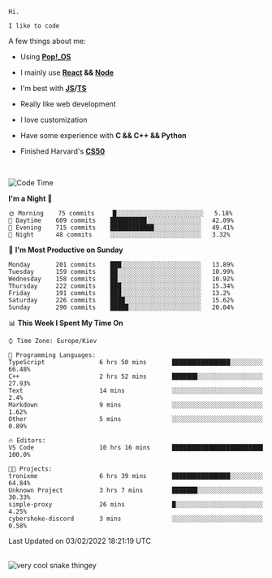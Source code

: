 ```
Hi.

I like to code
```

A few things about me:

-   Using **[Pop!\_OS](https://pop.system76.com/)**

-   I mainly use **[React](https://reactjs.org/) && [Node](https://nodejs.org/en/)**

-   I'm best with **[JS](https://www.javascript.com/)/[TS](https://www.typescriptlang.org/)**

-   Really like web development

-   I love customization

-   Have some experience with **C && C++ && Python**

-   Finished Harvard's **[CS50](https://cs50.harvard.edu)**

<br>

<!--START_SECTION:waka-->
![Code Time](http://img.shields.io/badge/Code%20Time-304%20hrs%2057%20mins-blue)

**I'm a Night 🦉** 

```text
🌞 Morning    75 commits     █░░░░░░░░░░░░░░░░░░░░░░░░   5.18% 
🌆 Daytime    609 commits    ██████████░░░░░░░░░░░░░░░   42.09% 
🌃 Evening    715 commits    ████████████░░░░░░░░░░░░░   49.41% 
🌙 Night      48 commits     ░░░░░░░░░░░░░░░░░░░░░░░░░   3.32%

```
📅 **I'm Most Productive on Sunday** 

```text
Monday       201 commits    ███░░░░░░░░░░░░░░░░░░░░░░   13.89% 
Tuesday      159 commits    ██░░░░░░░░░░░░░░░░░░░░░░░   10.99% 
Wednesday    158 commits    ██░░░░░░░░░░░░░░░░░░░░░░░   10.92% 
Thursday     222 commits    ███░░░░░░░░░░░░░░░░░░░░░░   15.34% 
Friday       191 commits    ███░░░░░░░░░░░░░░░░░░░░░░   13.2% 
Saturday     226 commits    ████░░░░░░░░░░░░░░░░░░░░░   15.62% 
Sunday       290 commits    █████░░░░░░░░░░░░░░░░░░░░   20.04%

```


📊 **This Week I Spent My Time On** 

```text
⌚︎ Time Zone: Europe/Kiev

💬 Programming Languages: 
TypeScript               6 hrs 50 mins       ████████████████░░░░░░░░░   66.48% 
C++                      2 hrs 52 mins       ███████░░░░░░░░░░░░░░░░░░   27.93% 
Text                     14 mins             ░░░░░░░░░░░░░░░░░░░░░░░░░   2.4% 
Markdown                 9 mins              ░░░░░░░░░░░░░░░░░░░░░░░░░   1.62% 
Other                    5 mins              ░░░░░░░░░░░░░░░░░░░░░░░░░   0.89%

🔥 Editors: 
VS Code                  10 hrs 16 mins      █████████████████████████   100.0%

🐱‍💻 Projects: 
tronixme                 6 hrs 39 mins       ████████████████░░░░░░░░░   64.84% 
Unknown Project          3 hrs 7 mins        ███████░░░░░░░░░░░░░░░░░░   30.33% 
simple-proxy             26 mins             █░░░░░░░░░░░░░░░░░░░░░░░░   4.25% 
cybershoke-discord       3 mins              ░░░░░░░░░░░░░░░░░░░░░░░░░   0.58%

```


 Last Updated on 03/02/2022 18:21:19 UTC
<!--END_SECTION:waka-->

<br>

<img title="" src="https://raw.githubusercontent.com/Trunkelis/Trunkelis/output/github-contribution-grid-snake.svg" alt="very cool snake thingey" data-align="left">
